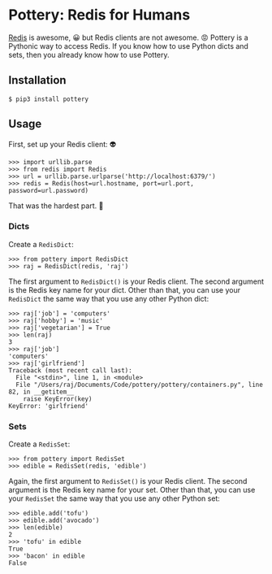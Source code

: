 # Pottery: Redis for Humans

[Redis](http://redis.io/) is awesome, :grinning: but Redis clients are not
awesome. :rage:  Pottery is a Pythonic way to access Redis.  If you know how to
use Python dicts and sets, then you already know how to use Pottery.

## Installation

    $ pip3 install pottery

## Usage

First, set up your Redis client: :alien:

    >>> import urllib.parse
    >>> from redis import Redis
    >>> url = urllib.parse.urlparse('http://localhost:6379/')
    >>> redis = Redis(host=url.hostname, port=url.port, password=url.password)

That was the hardest part. :grimacing:

### Dicts

Create a `RedisDict`:

    >>> from pottery import RedisDict
    >>> raj = RedisDict(redis, 'raj')

The first argument to `RedisDict()` is your Redis client.  The second argument
is the Redis key name for your dict.  Other than that, you can use your
`RedisDict` the same way that you use any other Python dict:

    >>> raj['job'] = 'computers'
    >>> raj['hobby'] = 'music'
    >>> raj['vegetarian'] = True
    >>> len(raj)
    3
    >>> raj['job']
    'computers'
    >>> raj['girlfriend']
    Traceback (most recent call last):
      File "<stdin>", line 1, in <module>
      File "/Users/raj/Documents/Code/pottery/pottery/containers.py", line 82, in __getitem__
        raise KeyError(key)
    KeyError: 'girlfriend'

### Sets

Create a `RedisSet`:

    >>> from pottery import RedisSet
    >>> edible = RedisSet(redis, 'edible')

Again, the first argument to `RedisSet()` is your Redis client.  The second
argument is the Redis key name for your set.  Other than that, you can use your
`RedisSet` the same way that you use any other Python set:

    >>> edible.add('tofu')
    >>> edible.add('avocado')
    >>> len(edible)
    2
    >>> 'tofu' in edible
    True
    >>> 'bacon' in edible
    False
